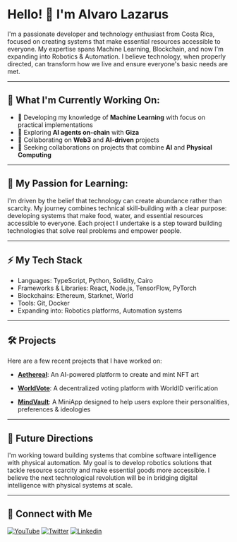 # Hello! 👋 I'm Alvaro Lazarus

I'm a passionate developer and technology enthusiast from Costa Rica, focused on creating systems that make essential resources accessible to everyone. My expertise spans Machine Learning, Blockchain, and now I'm expanding into Robotics & Automation. I believe technology, when properly directed, can transform how we live and ensure everyone's basic needs are met.

---

## 🚀 What I'm Currently Working On:

- 🌱 Developing my knowledge of **Machine Learning** with focus on practical implementations
- 🔭 Exploring **AI agents on-chain** with **Giza**
- 👯 Collaborating on **Web3** and **AI-driven** projects
- 🤖 Seeking collaborations on projects that combine **AI** and **Physical Computing**

---

## 🧠 My Passion for Learning:

I'm driven by the belief that technology can create abundance rather than scarcity. My journey combines technical skill-building with a clear purpose: developing systems that make food, water, and essential resources accessible to everyone. Each project I undertake is a step toward building technologies that solve real problems and empower people.

---

## ⚡ My Tech Stack

- Languages: TypeScript, Python, Solidity, Cairo
- Frameworks & Libraries: React, Node.js, TensorFlow, PyTorch
- Blockchains: Ethereum, Starknet, World
- Tools: Git, Docker
- Expanding into: Robotics platforms, Automation systems

---

## 🛠️ Projects 

Here are a few recent projects that I have worked on:

- [**Aethereal**](https://github.com/bitfalt/aethereal): An AI-powered platform to create and mint NFT art

- [**WorldVote**](https://github.com/bitfalt/world-vote): A decentralized voting platform with WorldID verification

- [**MindVault**](https://github.com/MindVault-Inc/miniapp-monorepo): A MiniApp designed to help users explore their personalities, preferences & ideologies

---

## 💫 Future Directions
I'm working toward building systems that combine software intelligence with physical automation. My goal is to develop robotics solutions that tackle resource scarcity and make essential goods more accessible. I believe the next technological revolution will be in bridging digital intelligence with physical systems at scale.

---

## 🤝 Connect with Me

[![YouTube](https://img.shields.io/badge/-YouTube-FF0000?style=flat-square&logo=youtube&logoColor=white)](https://www.youtube.com/@CodeDreams)
[![Twitter](https://img.shields.io/badge/-Twitter-1DA1F2?style=flat-square&logo=twitter&logoColor=white)](https://twitter.com/LazarusRobotics)
[![Linkedin](https://https://img.shields.io/badge/-LinkedIn-blue)](https://linkedin.com/in/alvaro-lazarus-1093792b3)
